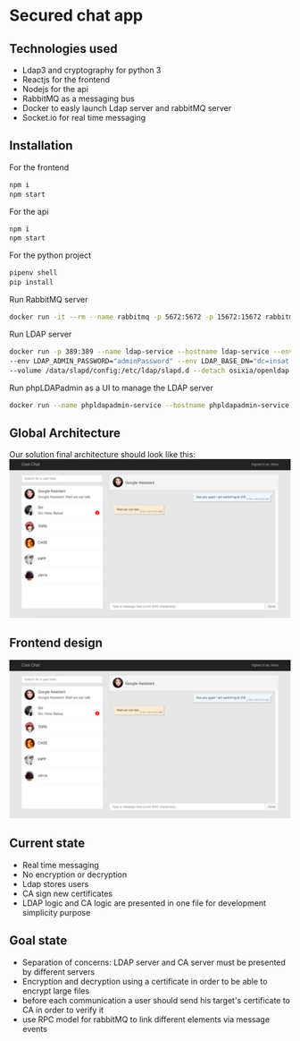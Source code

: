 # Secured chat app

## Technologies used

- Ldap3 and cryptography for python 3
- Reactjs for the frontend
- Nodejs for the api
- RabbitMQ as a messaging bus
- Docker to easly launch Ldap server and rabbitMQ server
- Socket.io for real time messaging

## Installation
For the frontend

```sh
npm i 
npm start
```

For the api

```sh
npm i 
npm start
```
For the python project

```sh
pipenv shell
pip install
```
Run RabbitMQ server

```sh
docker run -it --rm --name rabbitmq -p 5672:5672 -p 15672:15672 rabbitmq:3-management
```

Run LDAP server

```sh
docker run -p 389:389 --name ldap-service --hostname ldap-service --env LDAP_ORGANISATION="INSAT" --env LDAP_DOMAIN="insat.com" \
--env LDAP_ADMIN_PASSWORD="adminPassword" --env LDAP_BASE_DN="dc=insat,dc=com" --volume /data/slapd/database:/var/lib/ldap \
--volume /data/slapd/config:/etc/ldap/slapd.d --detach osixia/openldap:1.3.0
```

Run phpLDAPadmin as a UI to manage the LDAP server

```sh
docker run --name phpldapadmin-service --hostname phpldapadmin-service --link ldap-service:ldap-host --env PHPLDAPADMIN_LDAP_HOSTS=ldap-service --detach osixia/phpldapadmin:0.9.0
```
## Global Architecture

Our solution final architecture should look like this:
![Screenshot of architecure](./screenshot.png)

## Frontend design

![Screenshot of architecure](./screenshot.png)

## Current state

- Real time messaging
- No encryption or decryption
- Ldap stores users
- CA sign new certificates
- LDAP logic and CA logic are presented in one file for development simplicity purpose
 

## Goal state

- Separation of concerns: LDAP server and CA server must be presented by different servers 
- Encryption and decryption using a certificate in order to be able to encrypt large files 
- before each communication a user should send his target's certificate to CA in order to verify it
- use RPC model for rabbitMQ to link different elements via message events

